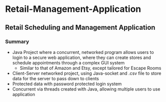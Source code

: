 # Retail-Management-Application
## Retail Scheduling and Management Application

### Summary
- Java Project where a concurrent, networked program allows users to login to a secure web application, where they can create stores and schedule appointments through a complex GUI system
  - Similar to that of Amazon and Etsy, except tailored for Escape Rooms
- Client-Server networked project, using Java-socket and .csv file to store data for the server to pass down to clients
- Protected data with password protected login system
- Concurrent via threads created with Java, allowing multiple users to use application

